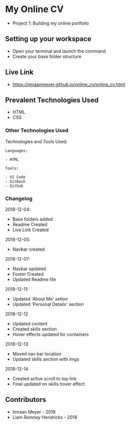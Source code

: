 # My Online CV
- Project 1: Building my online portfolio

## Setting up your workspace

- Open your terminal and launch the command
- Create your base folder structure

## Live Link

- https://imraanmeyer.github.io/online_cv/online_cv.html

## Prevalent Technologies Used

 - HTML
 - CSS


### Other Technologies Used

Technologies and Tools Used:

```
Languages:

- HTML

```
```
Tools:

- VS Code
- GitBash
- Github

```

### Changelog

2018-12-04:
- Base folders added
- Readme Created
- Live Link Created

2018-12-05:
- Navbar created

2018-12-07:
- Navbar updated
- Footer Created
- Updated Readme file

2018-12-11:
- Updated 'About Me' setion
- Updated 'Personal Details' section

2018-12-12
- Updated content
- Created skills section
- Hover effects updated for containers

2018-12-13 
- Moved nav bar location
- Updated skills section with imgs

2018-12-14
- Created active scroll to top link
- Final updated on skills hover effect

## Contributors

- Imraan Meyer - 2018
- Liam Romney Hendricks - 2018